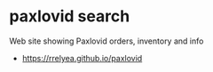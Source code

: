 # paxlovid search
Web site showing Paxlovid orders, inventory and info
- https://rrelyea.github.io/paxlovid
